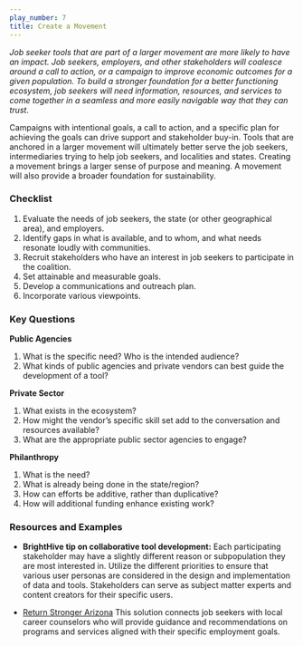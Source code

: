 ```yaml
---
play_number: 7
title: Create a Movement
---
```

*Job seeker tools that are part of a larger movement are more likely to have an impact. Job seekers, employers, and other stakeholders will coalesce around a call to action, or a campaign to improve economic outcomes for a given population. To build a stronger foundation for a better functioning ecosystem, job seekers will need information, resources, and services to come together in a seamless and more easily navigable way that they can trust.*

Campaigns with intentional goals, a call to action, and a specific plan for achieving the goals can drive support and stakeholder buy-in. Tools that are anchored in a larger movement will ultimately better serve the job seekers, intermediaries trying to help job seekers, and localities and states. Creating a movement brings a larger sense of purpose and meaning. A movement will also provide a broader foundation for sustainability.

### Checklist
1. Evaluate the needs of job seekers, the state (or other geographical area), and employers.
2. Identify gaps in what is available, and to whom, and what needs resonate loudly with communities.
3. Recruit stakeholders who have an interest in job seekers to participate in the coalition.
4. Set attainable and measurable goals.
5. Develop a communications and outreach plan.
6. Incorporate various viewpoints.

### Key Questions
**Public Agencies**
1. What is the specific need? Who is the intended audience?
2. What kinds of public agencies and private vendors can best guide the development of a tool? 

**Private Sector**
1. What exists in the ecosystem?
2. How might the vendor’s specific skill set add to the conversation and resources available?
3. What are the appropriate public sector agencies to engage?

**Philanthropy**
1. What is the need?
2. What is already being done in the state/region?
3. How can efforts be additive, rather than duplicative?
4. How will additional funding enhance existing work?

### Resources and Examples
* **BrightHive tip on collaborative tool development:** Each participating stakeholder may have a slightly different reason or subpopulation they are most interested in. Utilize the different priorities to ensure that various user personas are considered in the design and implementation of data and tools. Stakeholders can serve as subject matter experts and content creators for their specific users. 

* [Return Stronger Arizona](https://www.azcommerce.com/returnstronger/)
    This solution connects job seekers with local career counselors who will provide guidance and recommendations on programs and services aligned with their specific employment goals.
